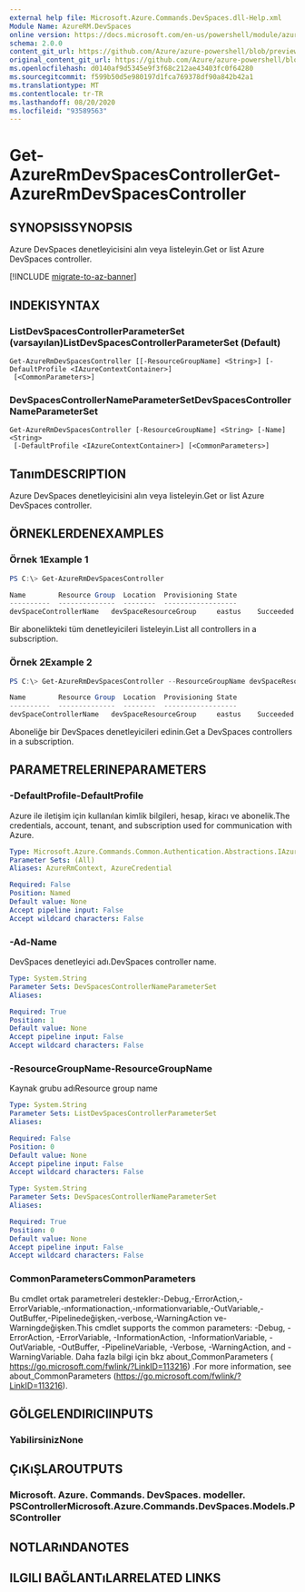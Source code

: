 ```yaml
---
external help file: Microsoft.Azure.Commands.DevSpaces.dll-Help.xml
Module Name: AzureRM.DevSpaces
online version: https://docs.microsoft.com/en-us/powershell/module/azurerm.devspaces/get-azureevspacescontroller
schema: 2.0.0
content_git_url: https://github.com/Azure/azure-powershell/blob/preview/src/ResourceManager/DevSpaces/Commands.DevSpaces/help/Get-AzureRmDevSpacesController.md
original_content_git_url: https://github.com/Azure/azure-powershell/blob/preview/src/ResourceManager/DevSpaces/Commands.DevSpaces/help/Get-AzureRmDevSpacesController.md
ms.openlocfilehash: d0140af9d5345e9f3f68c212ae43403fc0f64280
ms.sourcegitcommit: f599b50d5e980197d1fca769378df90a842b42a1
ms.translationtype: MT
ms.contentlocale: tr-TR
ms.lasthandoff: 08/20/2020
ms.locfileid: "93589563"
---
```

# <span data-ttu-id="1e82c-101">Get-AzureRmDevSpacesController</span><span class="sxs-lookup"><span data-stu-id="1e82c-101">Get-AzureRmDevSpacesController</span></span>

## <span data-ttu-id="1e82c-102">SYNOPSIS</span><span class="sxs-lookup"><span data-stu-id="1e82c-102">SYNOPSIS</span></span>
<span data-ttu-id="1e82c-103">Azure DevSpaces denetleyicisini alın veya listeleyin.</span><span class="sxs-lookup"><span data-stu-id="1e82c-103">Get or list Azure DevSpaces controller.</span></span>

[!INCLUDE [migrate-to-az-banner](../../includes/migrate-to-az-banner.md)]

## <span data-ttu-id="1e82c-104">INDEKI</span><span class="sxs-lookup"><span data-stu-id="1e82c-104">SYNTAX</span></span>

### <span data-ttu-id="1e82c-105">ListDevSpacesControllerParameterSet (varsayılan)</span><span class="sxs-lookup"><span data-stu-id="1e82c-105">ListDevSpacesControllerParameterSet (Default)</span></span>
```
Get-AzureRmDevSpacesController [[-ResourceGroupName] <String>] [-DefaultProfile <IAzureContextContainer>]
 [<CommonParameters>]
```

### <span data-ttu-id="1e82c-106">DevSpacesControllerNameParameterSet</span><span class="sxs-lookup"><span data-stu-id="1e82c-106">DevSpacesControllerNameParameterSet</span></span>
```
Get-AzureRmDevSpacesController [-ResourceGroupName] <String> [-Name] <String>
 [-DefaultProfile <IAzureContextContainer>] [<CommonParameters>]
```

## <span data-ttu-id="1e82c-107">Tanım</span><span class="sxs-lookup"><span data-stu-id="1e82c-107">DESCRIPTION</span></span>
<span data-ttu-id="1e82c-108">Azure DevSpaces denetleyicisini alın veya listeleyin.</span><span class="sxs-lookup"><span data-stu-id="1e82c-108">Get or list Azure DevSpaces controller.</span></span>

## <span data-ttu-id="1e82c-109">ÖRNEKLERDEN</span><span class="sxs-lookup"><span data-stu-id="1e82c-109">EXAMPLES</span></span>

### <span data-ttu-id="1e82c-110">Örnek 1</span><span class="sxs-lookup"><span data-stu-id="1e82c-110">Example 1</span></span>
```powershell
PS C:\> Get-AzureRmDevSpacesController

Name        Resource Group  Location  Provisioning State
----------  --------------  --------  ------------------
devSpaceControllerName   devSpaceResourceGroup     eastus    Succeeded
```

<span data-ttu-id="1e82c-111">Bir abonelikteki tüm denetleyicileri listeleyin.</span><span class="sxs-lookup"><span data-stu-id="1e82c-111">List all controllers in a subscription.</span></span>

### <span data-ttu-id="1e82c-112">Örnek 2</span><span class="sxs-lookup"><span data-stu-id="1e82c-112">Example 2</span></span>
```powershell
PS C:\> Get-AzureRmDevSpacesController --ResourceGroupName devSpaceResourceGroup -Name devSpaceControllerName

Name        Resource Group  Location  Provisioning State
----------  --------------  --------  ------------------
devSpaceControllerName   devSpaceResourceGroup     eastus    Succeeded
```

<span data-ttu-id="1e82c-113">Aboneliğe bir DevSpaces denetleyicileri edinin.</span><span class="sxs-lookup"><span data-stu-id="1e82c-113">Get a DevSpaces controllers in a subscription.</span></span>

## <span data-ttu-id="1e82c-114">PARAMETRELERINE</span><span class="sxs-lookup"><span data-stu-id="1e82c-114">PARAMETERS</span></span>

### <span data-ttu-id="1e82c-115">-DefaultProfile</span><span class="sxs-lookup"><span data-stu-id="1e82c-115">-DefaultProfile</span></span>
<span data-ttu-id="1e82c-116">Azure ile iletişim için kullanılan kimlik bilgileri, hesap, kiracı ve abonelik.</span><span class="sxs-lookup"><span data-stu-id="1e82c-116">The credentials, account, tenant, and subscription used for communication with Azure.</span></span>

```yaml
Type: Microsoft.Azure.Commands.Common.Authentication.Abstractions.IAzureContextContainer
Parameter Sets: (All)
Aliases: AzureRmContext, AzureCredential

Required: False
Position: Named
Default value: None
Accept pipeline input: False
Accept wildcard characters: False
```

### <span data-ttu-id="1e82c-117">-Ad</span><span class="sxs-lookup"><span data-stu-id="1e82c-117">-Name</span></span>
<span data-ttu-id="1e82c-118">DevSpaces denetleyici adı.</span><span class="sxs-lookup"><span data-stu-id="1e82c-118">DevSpaces controller name.</span></span>

```yaml
Type: System.String
Parameter Sets: DevSpacesControllerNameParameterSet
Aliases:

Required: True
Position: 1
Default value: None
Accept pipeline input: False
Accept wildcard characters: False
```

### <span data-ttu-id="1e82c-119">-ResourceGroupName</span><span class="sxs-lookup"><span data-stu-id="1e82c-119">-ResourceGroupName</span></span>
<span data-ttu-id="1e82c-120">Kaynak grubu adı</span><span class="sxs-lookup"><span data-stu-id="1e82c-120">Resource group name</span></span>

```yaml
Type: System.String
Parameter Sets: ListDevSpacesControllerParameterSet
Aliases:

Required: False
Position: 0
Default value: None
Accept pipeline input: False
Accept wildcard characters: False
```

```yaml
Type: System.String
Parameter Sets: DevSpacesControllerNameParameterSet
Aliases:

Required: True
Position: 0
Default value: None
Accept pipeline input: False
Accept wildcard characters: False
```

### <span data-ttu-id="1e82c-121">CommonParameters</span><span class="sxs-lookup"><span data-stu-id="1e82c-121">CommonParameters</span></span>
<span data-ttu-id="1e82c-122">Bu cmdlet ortak parametreleri destekler:-Debug,-ErrorAction,-ErrorVariable,-ınformationaction,-ınformationvariable,-OutVariable,-OutBuffer,-Pipelinedeğişken,-verbose,-WarningAction ve-Warningdeğişken.</span><span class="sxs-lookup"><span data-stu-id="1e82c-122">This cmdlet supports the common parameters: -Debug, -ErrorAction, -ErrorVariable, -InformationAction, -InformationVariable, -OutVariable, -OutBuffer, -PipelineVariable, -Verbose, -WarningAction, and -WarningVariable.</span></span> <span data-ttu-id="1e82c-123">Daha fazla bilgi için bkz about_CommonParameters ( https://go.microsoft.com/fwlink/?LinkID=113216) .</span><span class="sxs-lookup"><span data-stu-id="1e82c-123">For more information, see about_CommonParameters (https://go.microsoft.com/fwlink/?LinkID=113216).</span></span>

## <span data-ttu-id="1e82c-124">GÖLGELENDIRICI</span><span class="sxs-lookup"><span data-stu-id="1e82c-124">INPUTS</span></span>

### <span data-ttu-id="1e82c-125">Yabilirsiniz</span><span class="sxs-lookup"><span data-stu-id="1e82c-125">None</span></span>

## <span data-ttu-id="1e82c-126">ÇıKıŞLAR</span><span class="sxs-lookup"><span data-stu-id="1e82c-126">OUTPUTS</span></span>

### <span data-ttu-id="1e82c-127">Microsoft. Azure. Commands. DevSpaces. modeller. PSController</span><span class="sxs-lookup"><span data-stu-id="1e82c-127">Microsoft.Azure.Commands.DevSpaces.Models.PSController</span></span>

## <span data-ttu-id="1e82c-128">NOTLARıNDA</span><span class="sxs-lookup"><span data-stu-id="1e82c-128">NOTES</span></span>

## <span data-ttu-id="1e82c-129">ILGILI BAĞLANTıLAR</span><span class="sxs-lookup"><span data-stu-id="1e82c-129">RELATED LINKS</span></span>
